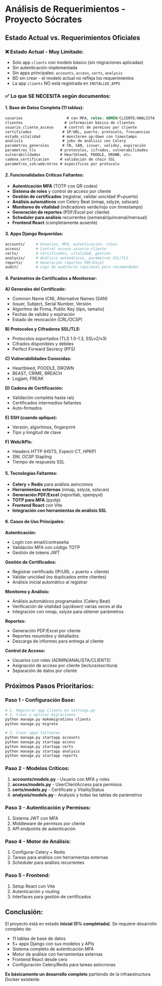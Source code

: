 # Análisis de Requerimientos - Proyecto Sócrates

## Estado Actual vs. Requerimientos Oficiales

### ❌ **Estado Actual - Muy Limitado:**
- Solo app `clients` con modelo básico (sin migraciones aplicadas)
- Sin autenticación implementada
- Sin apps principales: `accounts`, `access`, `certs`, `analysis`
- BD sin crear - el modelo actual no refleja los requerimientos
- La app `clients` NO está registrada en `INSTALLED_APPS`

### ✅ **Lo que SE NECESITA según documentos:**

#### **1. Base de Datos Completa (11 tablas):**
```sql
usuarios                    # con MFA, roles: ADMIN/CLIENTE/ANALISTA
clientes                   # información básica de clientes
usuario_cliente_acceso     # control de permisos por cliente
certificados              # IP/URL, puerto, protocolo, frecuencias
estado_vitalidad          # monitoreo up/down con timestamps
analisis                  # jobs de análisis con Celery
parametros_generales      # CN, SAN, issuer, validez, expiración
parametros_tls           # protocolos, cifrados, vulnerabilidades
vulnerabilidades         # Heartbleed, POODLE, DROWN, etc.
cadena_certificacion     # validación de chain SSL
parametros_ssh/web/otros # específicos por protocolo
```

#### **2. Funcionalidades Críticas Faltantes:**
- **Autenticación MFA** (TOTP con QR codes)
- **Sistema de roles** y control de acceso por cliente
- **Gestión de certificados** (registrar, validar unicidad IP+puerto)
- **Análisis automáticos** con Celery Beat (nmap, sslyze, sslscan)
- **Monitoreo de vitalidad** (indicadores verde/rojo con timestamps)
- **Generación de reportes** (PDF/Excel por cliente)
- **Scheduler para análisis** recurrentes (semanal/quincenal/mensual)
- **Frontend React** (completamente ausente)

#### **3. Apps Django Requeridas:**
```bash
accounts/     # Usuarios, MFA, autenticación, roles
access/       # Control acceso usuario-cliente  
certs/        # Certificados, vitalidad, gestión
analysis/     # Análisis automáticos, parámetros SSL/TLS
reports/      # Generación reportes PDF/Excel
audit/        # Logs de auditoría (opcional pero recomendado)
```

#### **4. Parámetros de Certificados a Monitorear:**

**A) Generales del Certificado:**
- Common Name (CN), Alternative Names (SAN)
- Issuer, Subject, Serial Number, Versión
- Algoritmo de Firma, Public Key (tipo, tamaño)
- Fechas de validez y expiración
- Estado de revocación (CRL/OCSP)

**B) Protocolos y Cifradores SSL/TLS:**
- Protocolos soportados (TLS 1.0-1.3, SSLv2/v3)
- Cifrados disponibles y débiles
- Perfect Forward Secrecy (PFS)

**C) Vulnerabilidades Conocidas:**
- Heartbleed, POODLE, DROWN
- BEAST, CRIME, BREACH
- Logjam, FREAK

**D) Cadena de Certificación:**
- Validación completa hasta raíz
- Certificados intermedios faltantes
- Auto-firmados

**E) SSH (cuando aplique):**
- Versión, algoritmos, fingerprint
- Tipo y longitud de clave

**F) Web/APIs:**
- Headers HTTP (HSTS, Expect-CT, HPKP)
- SNI, OCSP Stapling
- Tiempo de respuesta SSL

#### **5. Tecnologías Faltantes:**
- **Celery + Redis** para análisis asíncronos
- **Herramientas externas** (nmap, sslyze, sslscan)
- **Generación PDF/Excel** (reportlab, openpyxl)
- **TOTP para MFA** (pyotp)
- **Frontend React** con Vite
- **Integración con herramientas de análisis SSL**

#### **6. Casos de Uso Principales:**

**Autenticación:**
- Login con email/contraseña
- Validación MFA con código TOTP
- Gestión de tokens JWT

**Gestión de Certificados:**
- Registrar certificado (IP/URL + puerto + cliente)
- Validar unicidad (no duplicados entre clientes)
- Análisis inicial automático al registrar

**Monitoreo y Análisis:**
- Análisis automáticos programados (Celery Beat)
- Verificación de vitalidad (up/down) varias veces al día
- Integración con nmap, sslyze para obtener parámetros

**Reportes:**
- Generación PDF/Excel por cliente
- Reportes resumidos y detallados
- Descarga de informes para entrega al cliente

**Control de Acceso:**
- Usuarios con roles (ADMIN/ANALISTA/CLIENTE)
- Asignación de acceso por cliente (lectura/escritura)
- Separación de datos por cliente

## **Próximos Pasos Prioritarios:**

### **Paso 1 - Configuración Base:**
```bash
# 1. Registrar app clients en settings.py
# 2. Crear y aplicar migraciones
python manage.py makemigrations clients
python manage.py migrate

# 3. Crear apps faltantes
python manage.py startapp accounts
python manage.py startapp access  
python manage.py startapp certs
python manage.py startapp analysis
python manage.py startapp reports
```

### **Paso 2 - Modelos Críticos:**
1. **accounts/models.py** - Usuario con MFA y roles
2. **access/models.py** - UserClientAccess para permisos
3. **certs/models.py** - Certificate y VitalityStatus
4. **analysis/models.py** - Analysis y todas las tablas de parámetros

### **Paso 3 - Autenticación y Permisos:**
1. Sistema JWT con MFA
2. Middleware de permisos por cliente
3. API endpoints de autenticación

### **Paso 4 - Motor de Análisis:**
1. Configurar Celery + Redis
2. Tareas para análisis con herramientas externas
3. Scheduler para análisis recurrentes

### **Paso 5 - Frontend:**
1. Setup React con Vite
2. Autenticación y routing
3. Interfaces para gestión de certificados

## **Conclusión:**
El proyecto está en estado **inicial (5% completado)**. Se requiere desarrollo completo de:
- 11 tablas de base de datos
- 5+ apps Django con sus modelos y APIs
- Sistema completo de autenticación MFA
- Motor de análisis con herramientas externas  
- Frontend React desde cero
- Configuración Celery/Redis para tareas asíncronas

**Es básicamente un desarrollo completo** partiendo de la infraestructura Docker existente.